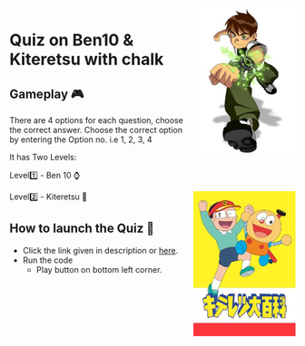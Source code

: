 
<img src="ben10.jpg" align="right" width="180"/>

# Quiz on Ben10 & Kiteretsu with chalk

## Gameplay 🎮
There are 4 options for each question, choose the correct answer.
Choose the correct option by entering the Option no. i.e 1, 2, 3, 4

It has Two Levels:

Level1️⃣ - Ben 10 ⌚

<img src="Kiteretsu_Daihyakka.jpg" align="right" width="180"/>

Level2️⃣ - Kiteretsu 🧬



## How to launch the Quiz 🚀

* Click the link given in description or [here](https://repl.it/@nisargpawade/Quiz-on-Ben10andKiteretsu-with-chalk?embed=1&output=0#index.js "Link to Quiz").
* Run the code
  * Play button on bottom left corner.

